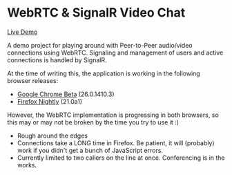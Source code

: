 WebRTC & SignalR Video Chat
=================

[Live Demo](http://mg-webrtc.azurewebsites.net)

A demo project for playing around with Peer-to-Peer audio/video connections using WebRTC.  Signaling and management of users and active connections is handled by SignalR.

At the time of writing this, the application is working in the following browser releases:

- [Google Chrome Beta](https://www.google.com/intl/en/chrome/browser/beta.html) (26.0.1410.3)
- [Firefox Nightly](http://nightly.mozilla.org/) (21.0a1)

However, the WebRTC implementation is progressing in both browsers, so this may or may not be broken by the time you try to use it :)

- Rough around the edges
- Connections take a LONG time in Firefox.  Be patient, it will (probably) work if you didn't get a bunch of JavaScript errors.
- Currently limited to two callers on the line at once.  Conferencing is in the works.